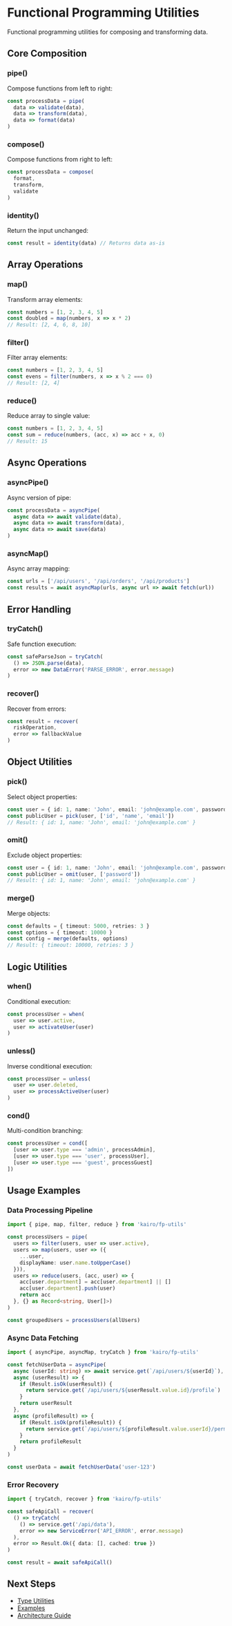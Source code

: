 # Functional Programming Utilities

Functional programming utilities for composing and transforming data.

## Core Composition

### pipe()

Compose functions from left to right:

```typescript
const processData = pipe(
  data => validate(data),
  data => transform(data),
  data => format(data)
)
```

### compose()

Compose functions from right to left:

```typescript
const processData = compose(
  format,
  transform,
  validate
)
```

### identity()

Return the input unchanged:

```typescript
const result = identity(data) // Returns data as-is
```

## Array Operations

### map()

Transform array elements:

```typescript
const numbers = [1, 2, 3, 4, 5]
const doubled = map(numbers, x => x * 2)
// Result: [2, 4, 6, 8, 10]
```

### filter()

Filter array elements:

```typescript
const numbers = [1, 2, 3, 4, 5]
const evens = filter(numbers, x => x % 2 === 0)
// Result: [2, 4]
```

### reduce()

Reduce array to single value:

```typescript
const numbers = [1, 2, 3, 4, 5]
const sum = reduce(numbers, (acc, x) => acc + x, 0)
// Result: 15
```

## Async Operations

### asyncPipe()

Async version of pipe:

```typescript
const processData = asyncPipe(
  async data => await validate(data),
  async data => await transform(data),
  async data => await save(data)
)
```

### asyncMap()

Async array mapping:

```typescript
const urls = ['/api/users', '/api/orders', '/api/products']
const results = await asyncMap(urls, async url => await fetch(url))
```

## Error Handling

### tryCatch()

Safe function execution:

```typescript
const safeParseJson = tryCatch(
  () => JSON.parse(data),
  error => new DataError('PARSE_ERROR', error.message)
)
```

### recover()

Recover from errors:

```typescript
const result = recover(
  riskOperation,
  error => fallbackValue
)
```

## Object Utilities

### pick()

Select object properties:

```typescript
const user = { id: 1, name: 'John', email: 'john@example.com', password: 'secret' }
const publicUser = pick(user, ['id', 'name', 'email'])
// Result: { id: 1, name: 'John', email: 'john@example.com' }
```

### omit()

Exclude object properties:

```typescript
const user = { id: 1, name: 'John', email: 'john@example.com', password: 'secret' }
const publicUser = omit(user, ['password'])
// Result: { id: 1, name: 'John', email: 'john@example.com' }
```

### merge()

Merge objects:

```typescript
const defaults = { timeout: 5000, retries: 3 }
const options = { timeout: 10000 }
const config = merge(defaults, options)
// Result: { timeout: 10000, retries: 3 }
```

## Logic Utilities

### when()

Conditional execution:

```typescript
const processUser = when(
  user => user.active,
  user => activateUser(user)
)
```

### unless()

Inverse conditional execution:

```typescript
const processUser = unless(
  user => user.deleted,
  user => processActiveUser(user)
)
```

### cond()

Multi-condition branching:

```typescript
const processUser = cond([
  [user => user.type === 'admin', processAdmin],
  [user => user.type === 'user', processUser],
  [user => user.type === 'guest', processGuest]
])
```

## Usage Examples

### Data Processing Pipeline

```typescript
import { pipe, map, filter, reduce } from 'kairo/fp-utils'

const processUsers = pipe(
  users => filter(users, user => user.active),
  users => map(users, user => ({
    ...user,
    displayName: user.name.toUpperCase()
  })),
  users => reduce(users, (acc, user) => {
    acc[user.department] = acc[user.department] || []
    acc[user.department].push(user)
    return acc
  }, {} as Record<string, User[]>)
)

const groupedUsers = processUsers(allUsers)
```

### Async Data Fetching

```typescript
import { asyncPipe, asyncMap, tryCatch } from 'kairo/fp-utils'

const fetchUserData = asyncPipe(
  async (userId: string) => await service.get(`/api/users/${userId}`),
  async (userResult) => {
    if (Result.isOk(userResult)) {
      return service.get(`/api/users/${userResult.value.id}/profile`)
    }
    return userResult
  },
  async (profileResult) => {
    if (Result.isOk(profileResult)) {
      return service.get(`/api/users/${profileResult.value.userId}/permissions`)
    }
    return profileResult
  }
)

const userData = await fetchUserData('user-123')
```

### Error Recovery

```typescript
import { tryCatch, recover } from 'kairo/fp-utils'

const safeApiCall = recover(
  () => tryCatch(
    () => service.get('/api/data'),
    error => new ServiceError('API_ERROR', error.message)
  ),
  error => Result.Ok({ data: [], cached: true })
)

const result = await safeApiCall()
```

## Next Steps

- [Type Utilities](/api/type-utils)
- [Examples](/examples/)
- [Architecture Guide](/guide/architecture)
